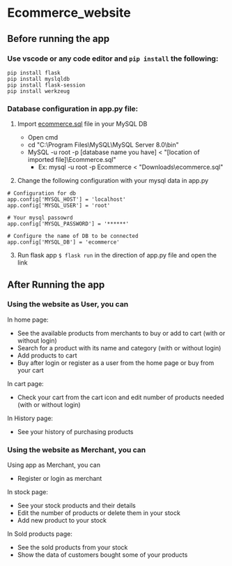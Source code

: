 # Ecommerce_website
## Before running the app
### Use vscode or any code editor and `pip install` the following:
```
pip install flask
pip install myslqldb
pip install flask-session
pip install werkzeug
```
### Database configuration in app.py file:
1. Import [ecommerce.sql](ecommerce.sql) file in your MySQL DB
   - Open cmd
   - cd "C:\Program Files\MySQL\MySQL Server 8.0\bin"
   - MySQL -u root -p \[database name you have] < "\[location of imported file]\Ecommerce.sql"
     - Ex: mysql -u root -p Ecommerce < "Downloads\ecommerce.sql"
   
2. Change the following configuration with your mysql data in app.py
```
# Configuration for db
app.config['MYSQL_HOST'] = 'localhost'
app.config['MYSQL_USER'] = 'root'

# Your mysql passowrd
app.config['MYSQL_PASSWORD'] = '******'

# Configure the name of DB to be connected
app.config['MYSQL_DB'] = 'ecommerce'
```

3. Run flask app `$ flask run` in the direction of app.py file and open the link

## After Running the app
### Using the website as User, you can
In home page:
   - See the available products from merchants to buy or add to cart (with or without login)
   - Search for a product with its name and category (with or without login)
   - Add products to cart
   - Buy after login or register as a user from the home page or buy from your cart

In cart page: 
   - Check your cart from the cart icon and edit number of products needed (with or without login)

In History page:
   - See your history of purchasing products

### Using the website as Merchant, you can
Using app as Merchant, you can
   - Register or login as merchant

In stock page:
   - See your stock products and their details
   - Edit the number of products or delete them in your stock
   - Add new product to your stock

In Sold products page:
   - See the sold products from your stock
   - Show the data of customers bought some of your products
